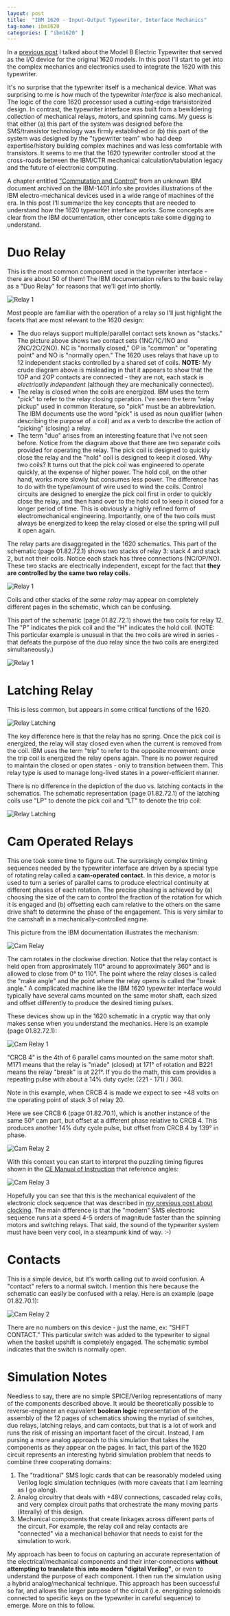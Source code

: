 ```yaml
---
layout: post
title:  "IBM 1620 - Input-Output Typewriter, Interface Mechanics"
tag-name: ibm1620
categories: [ "ibm1620" ]
---
```


In a [previous post](/ibm1620/2024/06/27/input-output-writer-1.html) I talked about 
the Model B Electric Typewriter that served as the I/O device for the original 1620 models. In 
this post I'll start to get into the complex mechanics and electronics used to integrate 
the 1620 with this typewriter. 

It's no surprise that the typewriter itself is a mechanical device. What was surprising 
to me is how much of the typewriter _interface_ is also mechanical. The logic of the core 1620 
processor used a cutting-edge transistorized design. In 
contrast, the
typewriter interface was built from a bewildering collection of 
mechanical relays, motors, and spinning cams. My guess is that either (a) this part of 
the system was designed before the SMS/transistor technology was firmly established or (b)
this part of the system was designed by the "typewriter team" who had deep expertise/history
building complex machines and was less comfortable with transistors. It seems to me that 
the 1620 typewriter controller stood at the cross-roads between the IBM/CTR mechanical calculation/tabulation 
legacy and the future of electronic computing.

A chapter entitled ["Commutation and Control"](https://ibm-1401.info/pictures/IBM-FU-05-CommutationControl-.pdf) from 
an unknown IBM document archived on the IBM-1401.info site provides illustrations of the IBM 
electro-mechanical devices
used in a wide range of machines of the era. In this post I'll summarize the key concepts 
that are needed to understand how the 1620 typewriter interface works. Some concepts 
are clear from the IBM documentation, other concepts take some digging to understand. 

# Duo Relay 

This is the most common component used in the typewriter interface - there are about 50 of them! The IBM 
documentation refers to the basic relay as a "Duo Relay" for reasons that we'll get into shortly.

![Relay 1](/assets/images/relays-1a.jpg)

Most people are
familiar with the operation of a relay so I'll just highlight the facets that are 
most relevant to the 1620 design:
* The duo relays support multiple/parallel contact sets known as "stacks."  The picture above
shows two contact sets (1NC/1C/1NO and 2NC/2C/2NO). NC is "normally closed," OP is "common"
or "operating point" and NO is "normally open." The 1620 uses relays that have 
up to 12 independent stacks controlled by a shared set of coils. **NOTE:** My crude diagram
above is misleading in that it appears to show that the 1OP and 2OP contacts are connected - they are not,
each stack is _electrically independent_ (although they are mechanically connected).
* The relay is closed when the coils are energized. IBM uses the term "pick" to refer to the 
relay closing operation. I've seen the term "relay pickup" used in common literature, so "pick"
must be an abbreviation.  The IBM documents use the word "pick" is used as noun qualifier (when 
describing the purpose of a coil) and as a verb to describe the action of "picking" (closing) a relay.
* The term "duo" arises from an interesting feature that I've not seen before. Notice 
from the diagram above that 
there are two separate
coils provided for operating the relay.  The pick coil is designed to quickly close the relay and 
the "hold" coil is designed to keep it closed.  Why two coils?  It turns out that the pick coil
was engineered to operate quickly, at the expense of higher power.  The hold coil, on the other
hand, works more slowly but consumes less power.  The difference
has to do with the type/amount of wire used to wind the coils. Control circuits are designed
to energize the pick coil first in order to quickly close the relay, and then hand over to the hold 
coil to keep it closed for a longer period of time. This is obviously a highly refined form of 
electromechanical engineering. Importantly, one of the two coils
must always be energized to keep the relay closed or else the spring will pull it open again.

The relay parts are disaggregated in the 1620 schematics. This part of the schematic (page 01.82.72.1) shows two stacks of relay 3: stack 4 and stack 2, but not their coils. Notice each 
stack has three connections (NC/OP/NO). These two stacks are electrically independent,
except for the fact that **they are controlled by the same two relay coils**.

![Relay 1](/assets/images/relays-3.jpg)

Coils and other stacks of the _same relay_ may appear on completely different pages in the schematic, which can 
be confusing.

This part of the schematic (page 01.82.72.1) shows the two coils for relay 12.  The "P" indicates the pick
coil and the "H" indicates the hold coil. (NOTE: This particular example is unusual in that the 
two coils are wired in series - that defeats the purpose of the duo relay since the two coils
are energized simultaneously.)

![Relay 1](/assets/images/relays-2.jpg)

# Latching Relay

This is less common, but appears in some critical functions of the 1620. 

![Relay Latching](/assets/images/relays-4.jpg)

The key difference here 
is that the relay has no spring.  Once the pick coil is energized, the relay will stay closed even when the current is removed from the coil.  IBM uses the term "trip" 
to refer to the opposite movement: once the trip coil is energized the relay opens again. There is 
no power required to maintain the closed or open states - only to transition between them.  This 
relay type is used to manage long-lived states in a power-efficient manner.

There is no difference in the depiction of the duo vs. latching contacts in the schematics.  The schematic
representation (page 01.82.72.1) of the latching coils use "LP" to denote the pick coil and "LT" to denote the 
trip coil:

![Relay Latching](/assets/images/relays-5.jpg)

# Cam Operated Relays

This one took some time to figure out. The surprisingly complex timing sequences needed by the typewriter
interface are driven by a special type of rotating relay called a **cam-operated contact.**
In this device, a motor is used to turn a series of parallel cams to produce electrical 
continuity at different phases of each rotation. The precise phasing is achieved
by (a) choosing the size of the cam to control the fraction of the rotation for which it
is engaged and (b) offsetting each cam relative to the others on the same drive shaft 
to determine the phase
of the engagement. This is very similar to the camshaft in a mechanically-controlled
engine.

This picture from the IBM documentation illustrates the mechanism:

![Cam Relay](/assets/images/relays-6.jpg)

The cam rotates in the clockwise direction. Notice that the relay contact is held 
open from approximately 110° around to approximately 360° and is 
allowed to close from 0° to 110°. The point where the relay closes
is called the "make angle" and the point where the relay opens is called the 
"break angle." A complicated machine like the IBM 1620 typewriter interface would
typically have several cams mounted on the same motor shaft, each sized and offset
differently to produce the desired timing pulses.

These devices show up in the 1620 schematic in a cryptic way that only makes 
sense when you understand the mechanics.  Here is an example (page 01.82.72.1):

![Cam Relay 1](/assets/images/relays-7.jpg)

"CRCB 4" is the 4th of 6 parallel cams mounted on the same motor shaft. M171 means 
that the relay is "made" (closed) at 171° of rotation and B221 means the relay
"break" is at 221°. If you do the math, this cam provides a repeating pulse with 
about a 14% duty cycle: (221 - 171) / 360.

Note in this example, when CRCB 4 is made we expect to see +48 volts on 
the operating point of stack 3 of relay 20.

Here we see CRCB 6 (page 01.82.70.1), which is another instance of the same 50° cam part, but offset at 
a different phase relative to CRCB 4. This produces another 14% duty cycle pulse,
but offset from CRCB 4 by 139° in phase.

![Cam Relay 2](/assets/images/relays-8.jpg)

With this context you can start to interpret the puzzling timing figures shown in the [CE Manual of Instruction](https://bitsavers.org/pdf/ibm/1620/fe/227-5751-1_1620_Model_1_Customer_Engineering_Manual_of_Instruction_Aug63.pdf) that
reference angles:

![Cam Relay 3](/assets/images/relays-10.jpg)

Hopefully you can see that this is the mechanical equivalent of the electronic 
clock sequence that was described in [my previous post about clocking](/ibm1620/2024/06/25/clocks-working.html). The
main difference is that the "modern" SMS electronic sequence runs at a speed 4-5 orders of magnitude faster than 
the spinning motors and switching relays. That said, the sound of the typewriter system must have been very cool,
in a steampunk kind of way. :-)

# Contacts

This is a simple device, but it's worth calling out to avoid confusion.  A "contact" refers to a 
normal switch.  I mention this here because the schematic can easily be confused with 
a relay.  Here is an example (page 01.82.70.1):

![Cam Relay 2](/assets/images/relays-9.jpg)

There are no numbers on this device - just the name, ex: "SHIFT CONTACT." This particular switch was added
to the typewriter to signal when the basket upshift is completely engaged. The schematic symbol indicates that 
the switch is normally open.

# Simulation Notes

Needless to say, there are no simple SPICE/Verilog representations of many of the components described
above. It would be theoretically possible to reverse-engineer an equivalent **boolean logic** representation 
of the assembly of the 12 
pages of schematics showing the myriad of switches, duo relays, latching relays, and cam contacts, but that is a lot 
of work and runs the risk of missing an important facet of the circuit. Instead, I am pursing a more
analog approach to this simulation that takes the components as they appear on the pages. In fact, this 
part of the 1620 circuit represents an interesting hybrid 
simulation problem that needs to combine three cooperating domains:
1. The "traditional" SMS logic cards that can be reasonably modeled using Verilog logic simulation 
techniques (with more caveats that I am learning as I go along).
2. Analog circuitry that deals with +48V connections, cascaded relay coils, and very complex circuit 
paths that orchestrate the many moving parts (literally) of this design.
3. Mechanical components that create linkages across different parts of the circuit. For example, the
relay coil and relay contacts are "connected" via a mechanical behavior that needs to exist for 
the simulation to work.

My approach has been to focus on capturing an accurate representation of the electrical/mechanical 
components and their inter-connections **without attempting to translate this into 
modern "digital Verilog"**, or even to understand the purpose of each component.  I then 
run the simulation using a hybrid analog/mechanical technique. This approach has been successful
so far, and allows the larger purpose of the circuit (i.e. energizing solenoids connected to 
specific keys on the typewriter in careful sequence) to emerge. More on this to follow.


